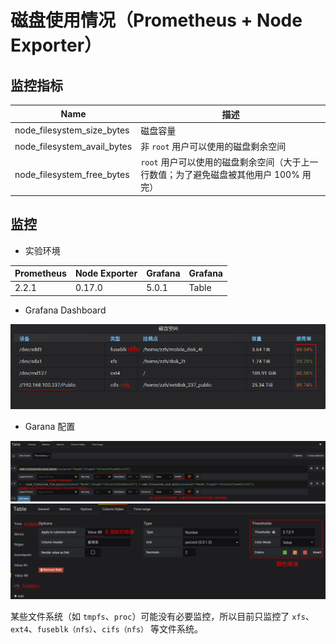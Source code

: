 # 磁盘使用情况（Prometheus + Node Exporter）

## 监控指标

| Name                        | 描述                                                                                  |
| --------------------------- | ------------------------------------------------------------------------------------- |
| node_filesystem_size_bytes  | 磁盘容量                                                                              |
| node_filesystem_avail_bytes | 非 `root` 用户可以使用的磁盘剩余空间                                                  |
| node_filesystem_free_bytes  | `root` 用户可以使用的磁盘剩余空间（大于上一行数值；为了避免磁盘被其他用户 100% 用完） |

## 监控

* 实验环境

| Prometheus | Node Exporter | Grafana | Grafana |
| ---------- | ------------- | ------- | ------- |
| 2.2.1      | 0.17.0        | 5.0.1   | Table   |

* Grafana Dashboard

![Grafana Dashboard](.images/disk-usage/grafana-dashboard.png)

* Garana 配置

![Metrics](.images/disk-usage/grafana-table-metrics.png)
![Colomn Styles](.images/disk-usage/grafana-table-column-styles.png)

某些文件系统（如 `tmpfs`、`proc`）可能没有必要监控，所以目前只监控了 `xfs`、`ext4`、`fuseblk（nfs）`、`cifs（nfs）` 等文件系统。